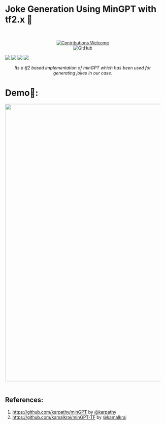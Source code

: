 
<p align="center">
<h1>Joke Generation Using MinGPT with tf2.x 🌟</h1>
<br/>
<p align="center">
<a href=""><img alt="Contributions Welcome" src="https://img.shields.io/badge/contributions-welcome-brightgreen?style=for-the-badge&labelColor=black&logo=github"></a>
<br/><img alt="GitHub" src="https://img.shields.io/github/license/soumya997/Joke-Generation-Using-MinGPT-with-tensorflow-2.0?style=for-the-badge">
</p>
<p align="center">

 <img src="https://forthebadge.com/images/badges/built-with-love.svg"> <img src="https://forthebadge.com/images/badges/made-with-python.svg"> <img src="https://forthebadge.com/images/badges/open-source.svg"> <img src="https://forthebadge.com/images/badges/made-with-reason.svg">

</p>
<p align="center">
<i>Its a tf2 based implementation of minGPT which has been used for generating jokes in our case.</i>

</p>

</p>


# Demo📱:
<pre>
<img src="https://i.ibb.co/JdRPcZC/Whats-App-Image-2020-10-23-at-3-44-47-AM-7.jpg" width= "900">  <img src="https://i.ibb.co/7Sm25MP/Whats-App-Image-2020-10-23-at-3-44-47-AM-3.jpg" width="900">  <img src="https://i.ibb.co/NFgtDxT/Whats-App-Image-2020-10-23-at-3-44-47-AM-1.jpg" width="900">  <img src="https://i.ibb.co/mhcR6SD/Whats-App-Image-2020-10-23-at-3-44-47-AM-9.jpg" width="900">

</pre>

## References:
1. https://github.com/karpathy/minGPT by [@karpathy](https://github.com/karpathy)
2. https://github.com/kamalkraj/minGPT-TF by [@kamalkraj](https://github.com/kamalkraj)
